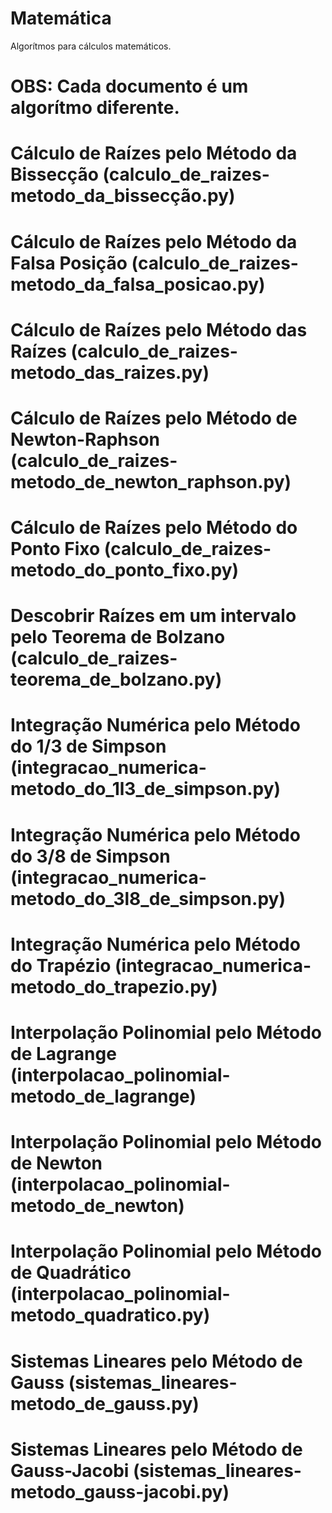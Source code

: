 # Matemática

Algorítmos para cálculos matemáticos.

# OBS: Cada documento é um algorítmo diferente.

# Cálculo de Raízes pelo Método da Bissecção (calculo_de_raizes-metodo_da_bissecção.py)

# Cálculo de Raízes pelo Método da Falsa Posição (calculo_de_raizes-metodo_da_falsa_posicao.py)

# Cálculo de Raízes pelo Método das Raízes (calculo_de_raizes-metodo_das_raizes.py)

# Cálculo de Raízes pelo Método de Newton-Raphson (calculo_de_raizes-metodo_de_newton_raphson.py)

# Cálculo de Raízes pelo Método do Ponto Fixo (calculo_de_raizes-metodo_do_ponto_fixo.py)

# Descobrir Raízes em um intervalo pelo Teorema de Bolzano (calculo_de_raizes-teorema_de_bolzano.py)

# Integração Numérica pelo Método do 1/3 de Simpson (integracao_numerica-metodo_do_1l3_de_simpson.py)

# Integração Numérica pelo Método do 3/8 de Simpson (integracao_numerica-metodo_do_3l8_de_simpson.py)

# Integração Numérica pelo Método do Trapézio (integracao_numerica-metodo_do_trapezio.py)

# Interpolação Polinomial pelo Método de Lagrange (interpolacao_polinomial-metodo_de_lagrange)

# Interpolação Polinomial pelo Método de Newton (interpolacao_polinomial-metodo_de_newton)

# Interpolação Polinomial pelo Método de Quadrático (interpolacao_polinomial-metodo_quadratico.py)

# Sistemas Lineares pelo Método de Gauss (sistemas_lineares-metodo_de_gauss.py)

# Sistemas Lineares pelo Método de Gauss-Jacobi (sistemas_lineares-metodo_gauss-jacobi.py)
